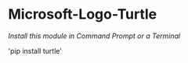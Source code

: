 # Microsoft-Logo-Turtle

*Install this module in Command Prompt or a Terminal*


'pip install turtle'


